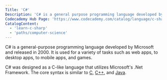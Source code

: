 ```yaml
---
Title: 'C#'
Description: 'C# is a general purpose programming language developed by Microsoft and released in 2000.'
Codecademy Hub Page: 'https://www.codecademy.com/catalog/language/c-sharp'
CatalogContent:
  - 'learn-c-sharp'
  - 'paths/computer-science'
---
```


C# is a general-purpose programming language developed by Microsoft and released in 2000. It is used for a variety of tasks such as web apps, to desktop apps, to mobile apps, and games.

C# was designed as a C-like language that utilizes Microsoft's .Net Framework. The core syntax is similar to [C](https://www.codecademy.com/resources/docs/c), [C++](https://www.codecademy.com/resources/docs/cpp), and [Java](https://www.codecademy.com/resources/docs/java).
